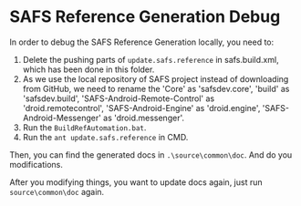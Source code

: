 # SAFS Reference Generation Debug

In order to debug the SAFS Reference Generation locally, you need to:

1. Delete the pushing parts of `update.safs.reference` in safs.build.xml, which has been done in this folder.
2. As we use the local repository of SAFS project instead of downloading from GitHub, we need to rename the 'Core' as 'safsdev.core', 'build' as 'safsdev.build', 'SAFS-Android-Remote-Control' as 'droid.remotecontrol', 'SAFS-Android-Engine' as 'droid.engine', 'SAFS-Android-Messenger' as 'droid.messenger'.
3. Run the `BuildRefAutomation.bat`.
4. Run the `ant update.safs.reference` in CMD.

Then, you can find the generated docs in `.\source\common\doc`. And do you modifications.

After you modifying things, you want to update docs again, just run `source\common\doc` again.